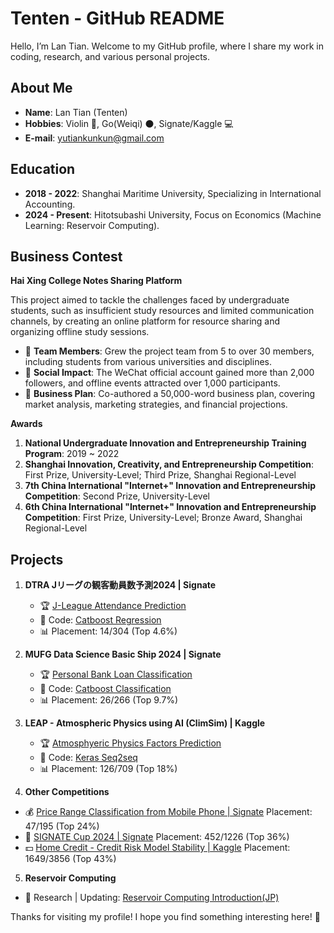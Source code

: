 # Tenten - GitHub README

Hello, I’m Lan Tian. Welcome to my GitHub profile, where I share my work in coding, research, and various personal projects.

## About Me

- **Name**: Lan Tian (Tenten)
- **Hobbies**: Violin 🎻, Go(Weiqi) ⚫, Signate/Kaggle 💻
- **E-mail**: yutiankunkun@gmail.com
  
## Education 

- **2018 - 2022**: Shanghai Maritime University, Specializing in International Accounting.
- **2024 - Present**: Hitotsubashi University, Focus on Economics (Machine Learning: Reservoir Computing).

## Business Contest

**Hai Xing College Notes Sharing Platform**

This project aimed to tackle the challenges faced by undergraduate students, such as insufficient study resources and limited communication channels, by creating an online platform for resource sharing and organizing offline study sessions.
- 🙎 **Team Members**: Grew the project team from 5 to over 30 members, including students from various universities and disciplines.
- 📱 **Social Impact**: The WeChat official account gained more than 2,000 followers, and offline events attracted over 1,000 participants.
- 📖 **Business Plan**: Co-authored a 50,000-word business plan, covering market analysis, marketing strategies, and financial projections.

**Awards**
1. **National Undergraduate Innovation and Entrepreneurship Training Program**: 2019 ~ 2022
2. **Shanghai Innovation, Creativity, and Entrepreneurship Competition**: First Prize, University-Level; Third Prize, Shanghai Regional-Level
3. **7th China International "Internet+" Innovation and Entrepreneurship Competition**: Second Prize, University-Level
4. **6th China International "Internet+" Innovation and Entrepreneurship Competition**: First Prize, University-Level; Bronze Award, Shanghai Regional-Level

## Projects

1. **DTRA Jリーグの観客動員数予測2024 | Signate**
   - 🏆 [J-League Attendance Prediction](https://signate.jp/competitions/1379)
   - 📄 Code: [Catboost Regression](https://github.com/Yutiankunkun/J-League-Attendance-2024)
   - 📊 Placement: 14/304 (Top 4.6%)

2. **MUFG Data Science Basic Ship 2024 | Signate**
   - 🏆 [Personal Bank Loan Classification](https://www.saiyo.bk.mufg.jp/datascience/)
   - 📄 Code: [Catboost Classification](https://github.com/Yutiankunkun/Loan-Classification-2024)
   - 📊 Placement: 26/266 (Top 9.7%)

3. **LEAP - Atmospheric Physics using AI (ClimSim) | Kaggle**
   - 🏆 [Atmosphyeric Physics Factors Prediction](https://www.kaggle.com/c/climsim)
   - 📄 Code: [Keras Seq2seq](https://github.com/Yutiankunkun/LEAP---Atmospheric-Physics-using-AI-ClimSim-)
   - 📊 Placement: 126/709 (Top 18%)

4. **Other Competitions**

- 💰 [Price Range Classification from Mobile Phone | Signate](https://signate.jp/competitions/990)  Placement: 47/195 (Top 24%)
- 🍺 [SIGNATE Cup 2024 | Signate](https://signate.jp/competitions/1376)  Placement: 452/1226 (Top 36%)
- 💵 [Home Credit - Credit Risk Model Stability | Kaggle](https://www.kaggle.com/competitions/home-credit-credit-risk-model-stability)  Placement: 1649/3856 (Top 43%)

5. **Reservoir Computing**
- 💬 Research | Updating: [Reservoir Computing Introduction(JP)](https://github.com/Yutiankunkun/Reservoir-Computing) 

Thanks for visiting my profile! I hope you find something interesting here! 🙌
